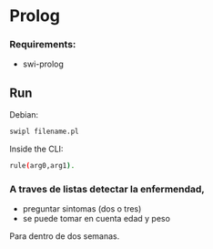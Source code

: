 # Prolog

### Requirements: 

- swi-prolog


## Run

Debian:
``` bash
swipl filename.pl
```

Inside the CLI:
``` bash
rule(arg0,arg1).
```


### A traves de listas detectar la enfermendad, 

- preguntar sintomas (dos o tres)
- se puede tomar en cuenta edad y peso


Para dentro de dos semanas.


